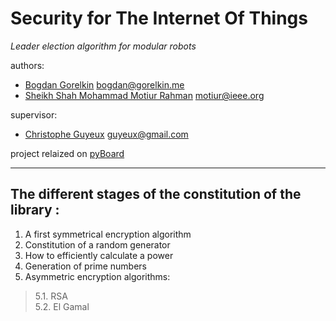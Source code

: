 # Security for The Internet Of Things
*Leader election algorithm for modular robots*

authors:
  * [Bogdan Gorelkin](https://b.gorelkin.me)  <bogdan@gorelkin.me>
  * [Sheikh Shah Mohammad Motiur Rahman](https://motiur.info) <motiur@ieee.org>

supervisor:
  * [Christophe Guyeux](https://www.femto-st.fr/fr/personnel-femto/cguyeux) <guyeux@gmail.com>

project relaized on [pyBoard](https://store.micropython.org/product/PYBv1.1H)

---

##  The different stages of the constitution of the library :

1. A first symmetrical encryption algorithm
2. Constitution of a random generator
3. How to efficiently calculate a power
4. Generation of prime numbers
5. Asymmetric encryption algorithms:
> 5.1. RSA</br>
> 5.2. El Gamal

